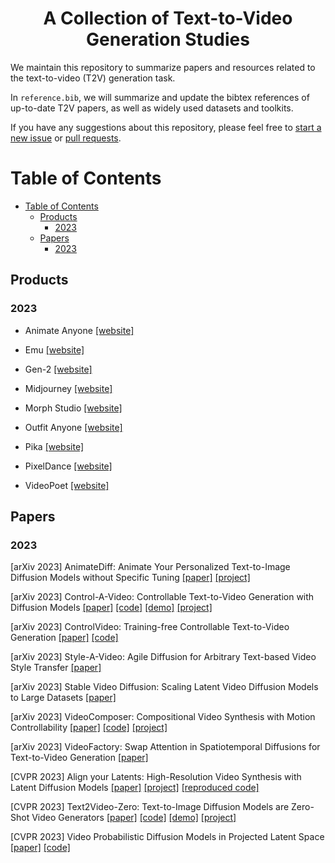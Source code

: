 <p align="center">
  <h1 align="center">A Collection of Text-to-Video Generation Studies</h1>

We maintain this repository to summarize papers and resources related to the text-to-video (T2V) generation task. 

In `reference.bib`, we will summarize and update the bibtex references of up-to-date T2V papers, as well as widely used datasets and toolkits.

If you have any suggestions about this repository, please feel free to [start a new issue](https://github.com/synlp/T2V-Review/issues/new) or [pull requests](https://github.com/synlp/T2V-Review/pulls).

# Table of Contents
- [Table of Contents](#table-of-contents)
  - [Products](#products)
    - [2023](#2023)
  - [Papers](#papers)
    - [2023](#2023-1)

## Products
### 2023
- Animate Anyone [[website]](https://humanaigc.github.io/animate-anyone/)

- Emu [[website]](https://emu-video.metademolab.com/)

- Gen-2 [[website]](https://research.runwayml.com/gen2)

- Midjourney [[website]](https://www.midjourney.com/)

- Morph Studio [[website]](https://www.morphstudio.com/)

- Outfit Anyone [[website]](https://humanaigc.github.io/outfit-anyone/)

- Pika [[website]](https://pika.art/login) 

- PixelDance [[website]](https://makepixelsdance.github.io/)

- VideoPoet [[website]](https://sites.research.google/videopoet/)


## Papers
### 2023

[arXiv 2023] AnimateDiff: Animate Your Personalized Text-to-Image Diffusion Models without Specific Tuning [[paper]](https://openreview.net/pdf?id=Fx2SbBgcte) [[project]](https://animatediff.github.io/)

[arXiv 2023] Control-A-Video: Controllable Text-to-Video Generation with Diffusion Models [[paper]](https://arxiv.org/pdf/2305.13840.pdf) [[code]](https://github.com/Weifeng-Chen/control-a-video) [[demo]](https://huggingface.co/spaces/wf-genius/Control-A-Video) [[project]](https://arxiv.org/pdf/2305.13840.pdf)

[arXiv 2023] ControlVideo: Training-free Controllable Text-to-Video Generation [[paper]](https://arxiv.org/pdf/2305.13077.pdf) [[code]](https://github.com/YBYBZhang/ControlVideo)

[arXiv 2023] Style-A-Video: Agile Diffusion for Arbitrary Text-based Video Style Transfer [[paper]](https://arxiv.org/pdf/2305.05464.pdf)

[arXiv 2023] Stable Video Diffusion: Scaling Latent Video Diffusion Models to Large Datasets [[paper]](https://arxiv.org/pdf/2311.15127.pdf)

[arXiv 2023] VideoComposer: Compositional Video Synthesis with Motion Controllability [[paper]](https://arxiv.org/pdf/2306.02018.pdf) [[code]](https://github.com/ali-vilab/videocomposer) [[project]](https://videocomposer.github.io/)

[arXiv 2023] VideoFactory: Swap Attention in Spatiotemporal Diffusions for Text-to-Video Generation [[paper]](https://arxiv.org/pdf/2305.10874.pdf)

[CVPR 2023] Align your Latents: High-Resolution Video Synthesis with Latent Diffusion Models [[paper]](https://arxiv.org/pdf/2304.08818.pdf) [[project]](https://research.nvidia.com/labs/toronto-ai/VideoLDM/) [[reproduced code]](https://github.com/srpkdyy/VideoLDM)

[CVPR 2023] Text2Video-Zero: Text-to-Image Diffusion Models are Zero-Shot Video Generators [[paper]](https://openaccess.thecvf.com/content/ICCV2023/papers/Khachatryan_Text2Video-Zero_Text-to-Image_Diffusion_Models_are_Zero-Shot_Video_Generators_ICCV_2023_paper.pdf) [[code]](https://github.com/Picsart-AI-Research/Text2Video-Zero) [[demo]](https://huggingface.co/spaces/PAIR/Text2Video-Zero) [[project]](https://text2video-zero.github.io/) 

[CVPR 2023] Video Probabilistic Diffusion Models in Projected Latent Space [[paper]](https://openaccess.thecvf.com/content/CVPR2023/papers/Yu_Video_Probabilistic_Diffusion_Models_in_Projected_Latent_Space_CVPR_2023_paper.pdf) [[code]](https://github.com/sihyun-yu/PVDM)

